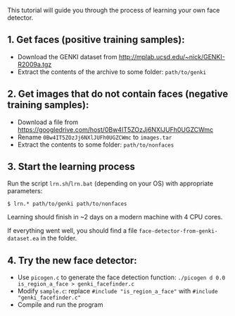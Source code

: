 This tutorial will guide you through the process of learning your own face detector.

## 1. Get faces (positive training samples):

* Download the GENKI dataset from <http://mplab.ucsd.edu/~nick/GENKI-R2009a.tgz>
* Extract the contents of the archive to some folder: `path/to/genki`

## 2. Get images that do not contain faces (negative training samples):

* Download a file from <https://googledrive.com/host/0Bw4IT5ZOzJj6NXlJUFh0UGZCWmc>
* Rename `0Bw4IT5ZOzJj6NXlJUFh0UGZCWmc` to `images.tar`
* Extract the contents to some folder: `path/to/nonfaces`

## 3. Start the learning process

Run the script `lrn.sh`/`lrn.bat` (depending on your OS) with appropriate parameters:

	$ lrn.* path/to/genki path/to/nonfaces

Learning should finish in ~2 days on a modern machine with 4 CPU cores.

If everything went well, you should find a file `face-detector-from-genki-dataset.ea` in the folder.

## 4. Try the new face detector:

* Use `picogen.c` to generate the face detection function: `./picogen d 0.0 is_region_a_face > genki_facefinder.c`
* Modify `sample.c`: replace `#include "is_region_a_face"` with `#include "genki_facefinder.c"`
* Compile and run the program
